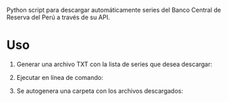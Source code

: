 Python script para descargar automáticamente series del Banco Central de Reserva del Perú a través de su API.

# Uso

1. Generar una archivo TXT con la lista de series que desea descargar:


2. Ejecutar en línea de comando:


3. Se autogenera una carpeta con los archivos descargados:


